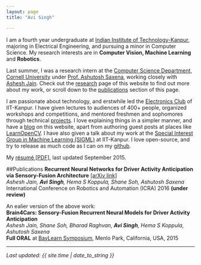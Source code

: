 ```yaml
---
layout: page
title: "Avi Singh"

---
```



I am a fourth year undergraduate at [Indian Institute of Technology-Kanpur](http://www.iitk.ac.in),  majoring in Electrical Engineering, and pursuing a minor in Computer Science. My research interests are in **Computer Vision, Machine Learning** and **Robotics**. 

Last summer, I was a research intern at the [Computer Science Department, Cornell University](http://www.cs.cornell.edu) under [Prof. Ashutosh Saxena](http://www.cs.stanford.edu/people/asaxena/index.html), working closely with [Ashesh Jain](http://www.asheshjain.org). Check out the [research]({{site.url}}/research) page of this website to find out more about my work, or scroll down to the [publications](#pubs) section of this page. 


I am passionate about technology, and erstwhile led the [Electronics Club](http://students.iitk.ac.in/eclub/) of IIT-Kanpur. I have given lectures to audiences of 400+ people, organized workshops and competitions, and mentored freshmen and sophomores through technical [projects](http://students.iitk.ac.in/eclub/projects_14.html). I love explaining things in a simpler manner, and have a [blog]({{site.url}}/blog) on this website, apart from authoring guest posts at places like [LearnOpenCV](http://www.learnopencv.com). I have also given a talk about my work at the [Special Interest Group in Machine Learning (SIGML)](http://www.cse.iitk.ac.in/users/sigml/) at IIT-Kanpur. I love open-source, and try to release as much code as I can on my [github](https://github.com/avisingh599).

My <a markdown="0" href="{{ site.url }}/assets/resume.pdf">résumé [PDF]</a>, last updated September 2015. 

##<a name="pubs"></a>Publications
**Recurrent Neural Networks for Driver Activity Anticipation via Sensory-Fusion Architecture** [[arXiv link]](http://arxiv.org/abs/1509.05016)
<br>*Ashesh Jain, **Avi Singh**, Hema S Koppula, Shane Soh, Ashutosh Saxena*
<br>International Conference on Robotics and Automation (ICRA) 2016 **(under review)**
<!--[![preview](/images/icra2016/sample.jpg)](http://arxiv.org/abs/1509.05016)-->

An ealier version of the above work:
<br>**Brain4Cars: Sensory-Fusion Recurrent Neural Models for Driver Activity Anticipation**
<br>*Ashesh Jain, Shane Soh, Bharad Raghvan, **Avi Singh**, Hema S Koppula, Ashutosh Saxena*
<br>**Full ORAL** at [BayLearn Symposium](http://www.baylearn.org/), Menlo Park, California, USA, 2015

---

*Last updated: {{ site.time | date_to_string }}*
